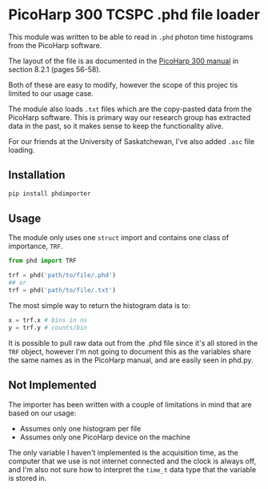 # PicoHarp 300 TCSPC .phd file loader

This module was written to be able to read in `.phd` photon time histograms from the PicoHarp software.

The layout of the file is as documented in the [PicoHarp 300 manual](http://ridl.cfd.rit.edu/products/manuals/PicoQuant/PicoHarp%20300%20v2.3/manual/Manual.pdf) in section 8.2.1 (pages 56-58).

Both of these are easy to modify, however the scope of this projec tis limited to our usage case.

The module also loads `.txt` files which are the copy-pasted data from the PicoHarp software. This is primary way our research group has extracted data in the past, so it makes sense to keep the functionality alive.

For our friends at the University of Saskatchewan, I've also added `.asc` file loading.

## Installation

```bash
pip install phdimporter
```

## Usage

The module only uses one `struct` import and contains one class of importance, `TRF`.

```python
from phd import TRF

trf = phd('path/to/file/.phd')
## or
trf = phd('path/to/file/.txt')
```

The most simple way to return the histogram data is to:

```python
x = trf.x # bins in ns
y = trf.y # counts/bin
```

It is possible to pull raw data out from the .phd file since it's all stored in the `TRF` object, however I'm not going to document this as the variables share the same names as in the PicoHarp manual, and are easily seen in phd.py.

## Not Implemented

The importer has been written with a couple of limitations in mind that are based on our usage:

* Assumes only one histogram per file
* Assumes only one PicoHarp device on the machine

The only variable I haven't implemented is the acquisition time, as the computer that we use is not internet connected and the clock is always off, and I'm also not sure how to interpret the `time_t` data type that the variable is stored in.

